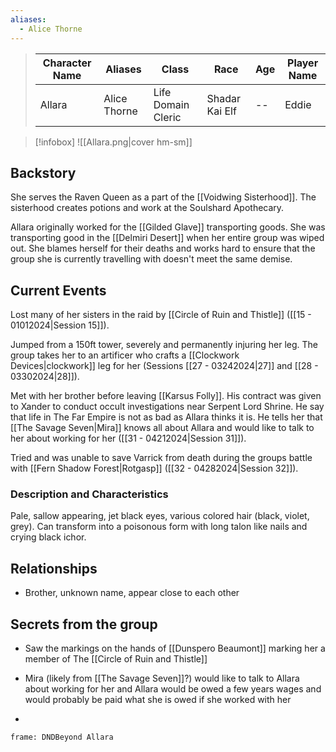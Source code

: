 ```yaml
---
aliases:
  - Alice Thorne
---
```


>  Character Name | Aliases | Class | Race | Age| Player Name |
>  -- | -- | -- | -- | -- |--|
> Allara | Alice Thorne | Life Domain Cleric | Shadar Kai Elf|--|Eddie|

> [!infobox]
> ![[Allara.png|cover hm-sm]]




## Backstory
She serves the Raven Queen as a part of the [[Voidwing Sisterhood]]. The sisterhood creates potions and work at the Soulshard Apothecary.

Allara originally worked for the [[Gilded Glave]] transporting goods. She was transporting good in the [[Delmiri Desert]] when her entire group was wiped out. She blames herself for their deaths and works hard to ensure that the group she is currently travelling with doesn't meet the same demise.

## Current Events
Lost many of her sisters in the raid by [[Circle of Ruin and Thistle]] ([[15 - 01012024|Session 15]]).

Jumped from a 150ft tower, severely and permanently injuring her leg. The group takes her to an artificer who crafts a [[Clockwork Devices|clockwork]] leg for her (Sessions [[27 - 03242024|27]] and [[28 - 03302024|28]]). 

Met with her brother before leaving [[Karsus Folly]]. His contract was given to Xander to conduct occult investigations near Serpent Lord Shrine. He say that life in The Far Empire is not as bad as Allara thinks it is. He tells her that [[The Savage Seven|Mira]] knows all about Allara and would like to talk to her about working for her ([[31 - 04212024|Session 31]]).

Tried and was unable to save Varrick from death during the groups battle with [[Fern Shadow Forest|Rotgasp]] ([[32 - 04282024|Session 32]]).

### Description and Characteristics
Pale, sallow appearing, jet black eyes, various colored hair (black, violet, grey). Can transform into a poisonous form with long talon like nails and crying black ichor. 

## Relationships
- Brother, unknown name, appear close to each other

## Secrets from the group
- Saw the markings on the hands of [[Dunspero Beaumont]] marking her a member of The [[Circle of Ruin and Thistle]] 
- Mira (likely from [[The Savage Seven]]?) would like to talk to Allara about working for her and Allara would be owed a few years wages and would probably be paid what she is owed if she worked with her


-
``` custom-frames
frame: DNDBeyond Allara
```